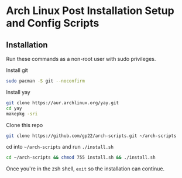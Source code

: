 # Arch Linux Post Installation Setup and Config Scripts

## Installation

Run these commands as a non-root user with sudo privileges.

Install git

```bash
sudo pacman -S git --noconfirm
```

Install yay

```bash
git clone https://aur.archlinux.org/yay.git
cd yay
makepkg -sri
```

Clone this repo

```bash
git clone https://github.com/gp22/arch-scripts.git ~/arch-scripts
```

cd into `~/arch-scripts` and run `./install.sh`

```bash
cd ~/arch-scripts && chmod 755 install.sh && ./install.sh
```

Once you're in the zsh shell, `exit` so the installation can continue.
